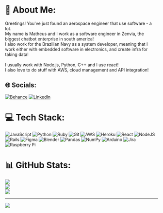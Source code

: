 # 💫 About Me:
Greetings! You've just found an aerospace engineer that use software - a lot.<br>My name is Matheus and I work as a software engineer in Zenvia, the biggest chatbot enterprise in south america!<br>I also work for the Brazilian Navy as a system developer, meaning that I work either with embedded software in electronics, and create infra for taking data!<br><br>I usually work with Node.js, Python, C++ and I use react!<br>I also love to do stuff with AWS, cloud management and API integration!


## 🌐 Socials:
[![Behance](https://img.shields.io/badge/Behance-1769ff?logo=behance&logoColor=white)](https://behance.net/https://www.behance.net/matheusgaspar2) [![LinkedIn](https://img.shields.io/badge/LinkedIn-%230077B5.svg?logo=linkedin&logoColor=white)](https://linkedin.com/in/https://www.linkedin.com/in/matheus-vinicius-gaspar/) 

# 💻 Tech Stack:
![JavaScript](https://img.shields.io/badge/javascript-%23323330.svg?style=flat&logo=javascript&logoColor=%23F7DF1E) ![Python](https://img.shields.io/badge/python-3670A0?style=flat&logo=python&logoColor=ffdd54) ![Ruby](https://img.shields.io/badge/ruby-%23CC342D.svg?style=flat&logo=ruby&logoColor=white) ![Git](https://img.shields.io/badge/git-%23F05033.svg?style=flat&logo=git&logoColor=white) ![AWS](https://img.shields.io/badge/AWS-%23FF9900.svg?style=flat&logo=amazon-aws&logoColor=white) ![Heroku](https://img.shields.io/badge/heroku-%23430098.svg?style=flat&logo=heroku&logoColor=white) ![React](https://img.shields.io/badge/react-%2320232a.svg?style=flat&logo=react&logoColor=%2361DAFB) ![NodeJS](https://img.shields.io/badge/node.js-6DA55F?style=flat&logo=node.js&logoColor=white) ![Rails](https://img.shields.io/badge/rails-%23CC0000.svg?style=flat&logo=ruby-on-rails&logoColor=white) ![Figma](https://img.shields.io/badge/figma-%23F24E1E.svg?style=flat&logo=figma&logoColor=white) ![Blender](https://img.shields.io/badge/blender-%23F5792A.svg?style=flat&logo=blender&logoColor=white) ![Pandas](https://img.shields.io/badge/pandas-%23150458.svg?style=flat&logo=pandas&logoColor=white) ![NumPy](https://img.shields.io/badge/numpy-%23013243.svg?style=flat&logo=numpy&logoColor=white) ![Arduino](https://img.shields.io/badge/-Arduino-00979D?style=flat&logo=Arduino&logoColor=white) ![Jira](https://img.shields.io/badge/jira-%230A0FFF.svg?style=flat&logo=jira&logoColor=white) ![Raspberry Pi](https://img.shields.io/badge/-RaspberryPi-C51A4A?style=flat&logo=Raspberry-Pi)
# 📊 GitHub Stats:
![](https://github-readme-stats.vercel.app/api?username=mgsp-me&theme=dark&hide_border=false&include_all_commits=true&count_private=true)<br/>
![](https://github-readme-streak-stats.herokuapp.com/?user=mgsp-me&theme=dark&hide_border=false)<br/>
![](https://github-readme-stats.vercel.app/api/top-langs/?username=mgsp-me&theme=dark&hide_border=false&include_all_commits=true&count_private=true&layout=compact)

---
[![](https://visitcount.itsvg.in/api?id=mgsp-me&icon=0&color=0)](https://visitcount.itsvg.in)

<!-- Proudly created with GPRM ( https://gprm.itsvg.in ) -->
